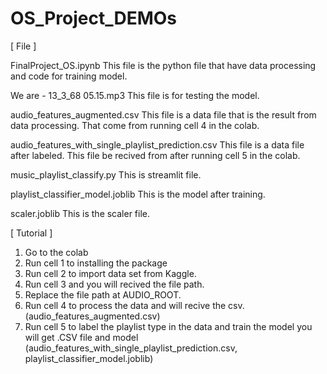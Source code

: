 # OS_Project_DEMOs

[ File ]

FinalProject_OS.ipynb
  This file is the python file that have data processing and code for training model.

We are - 13_3_68 05.15.mp3
  This file is for testing the model.

audio_features_augmented.csv
  This file is a data file that is the result from data processing. That come from running cell 4 in the colab.

audio_features_with_single_playlist_prediction.csv
  This file is a data file after labeled. This file be recived from after running cell 5 in the colab.

music_playlist_classify.py
  This is streamlit file.

playlist_classifier_model.joblib
  This is the model after training.

scaler.joblib
  This is the scaler file.


[ Tutorial ]

1. Go to the colab
2. Run cell 1 to installing the package
3. Run cell 2 to import data set from Kaggle.
4. Run cell 3 and you will recived the file path.
5. Replace the file path at AUDIO_ROOT.
6. Run cell 4 to process the data and will recive the csv. (audio_features_augmented.csv)
7. Run cell 5 to label the playlist type in the data and train the model you will get .CSV file and model (audio_features_with_single_playlist_prediction.csv, playlist_classifier_model.joblib)
